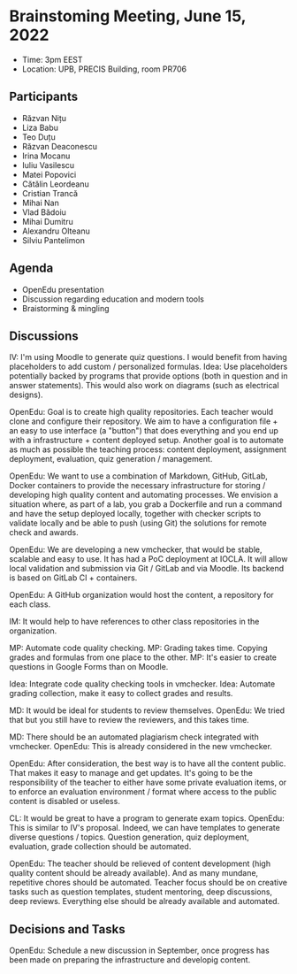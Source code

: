 # Brainstoming Meeting, June 15, 2022

- Time: 3pm EEST
- Location: UPB, PRECIS Building, room PR706

## Participants

- Răzvan Nițu
- Liza Babu
- Teo Duțu
- Răzvan Deaconescu
- Irina Mocanu
- Iuliu Vasilescu
- Matei Popovici
- Cătălin Leordeanu
- Cristian Trancă
- Mihai Nan
- Vlad Bădoiu
- Mihai Dumitru
- Alexandru Olteanu
- Silviu Pantelimon

## Agenda

* OpenEdu presentation
* Discussion regarding education and modern tools
* Braistorming & mingling

## Discussions

IV: I'm using Moodle to generate quiz questions. I would benefit from having placeholders to add custom / personalized formulas.
Idea: Use placeholders potentially backed by programs that provide options (both in question and in answer statements). This would also work on diagrams (such as electrical designs).

OpenEdu: Goal is to create high quality repositories. Each teacher would clone and configure their repository. We aim to have a configuration file + an easy to use interface (a "button") that does everything and you end up with a infrastructure + content deployed setup.
Another goal is to automate as much as possible the teaching process: content deployment, assignment deployment, evaluation, quiz generation / management.

OpenEdu: We want to use a combination of Markdown, GitHub, GitLab, Docker containers to provide the necessary infrastructure for storing / developing high quality content and automating processes.
We envision a situation where, as part of a lab, you grab a Dockerfile and run a command and have the setup deployed locally, together with checker scripts to validate locally and be able to push (using Git) the solutions for remote check and awards.

OpenEdu: We are developing a new vmchecker, that would be stable, scalable and easy to use. It has had a PoC deployment at IOCLA. It will allow local validation and submission via Git / GitLab and via Moodle. Its backend is based on GitLab CI + containers.

OpenEdu: A GitHub organization would host the content, a repository for each class.

IM: It would help to have references to other class repositories in the organization.

MP: Automate code quality checking.
MP: Grading takes time. Copying grades and formulas from one place to the other.
MP: It's easier to create questions in Google Forms than on Moodle.

Idea: Integrate code quality checking tools in vmchecker.
Idea: Automate grading collection, make it easy to collect grades and results.

MD: It would be ideal for students to review themselves.
OpenEdu: We tried that but you still have to review the reviewers, and this takes time.

MD: There should be an automated plagiarism check integrated with vmchecker.
OpenEdu: This is already considered in the new vmchecker.

OpenEdu: After consideration, the best way is to have all the content public. That makes it easy to manage and get updates. It's going to be the responsibility of the teacher to either have some private evaluation items, or to enforce an evaluation environment / format where access to the public content is disabled or useless.

CL: It would be great to have a program to generate exam topics.
OpenEdu: This is similar to IV's proposal. Indeed, we can have templates to generate diverse questions / topics.
Question generation, quiz deployment, evaluation, grade collection should be automated.

OpenEdu: The teacher should be relieved of content development (high quality content should be already available). And as many mundane, repetitive chores should be automated.
Teacher focus should be on creative tasks such as question templates, student mentoring, deep discussions, deep reviews. Everything else should be already available and automated.

## Decisions and Tasks

OpenEdu: Schedule a new discussion in September, once progress has been made on preparing the infrastructure and developig content.
